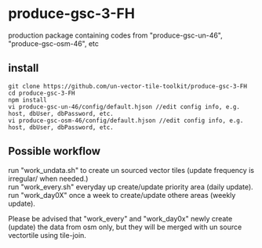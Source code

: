 # produce-gsc-3-FH
production package containing codes from "produce-gsc-un-46", "produce-gsc-osm-46", etc


## install
```console
git clone https://github.com/un-vector-tile-toolkit/produce-gsc-3-FH
cd produce-gsc-3-FH
npm install
vi produce-gsc-un-46/config/default.hjson //edit config info, e.g. host, dbUser, dbPassword, etc.
vi produce-gsc-osm-46/config/default.hjson //edit config info, e.g. host, dbUser, dbPassword, etc.
```

## Possible workflow
run "work_undata.sh" to create un sourced vector tiles (update frequency is irregular/ when needed.)  
run "work_every.sh" everyday up create/update priority area (daily update).  
run "work_day0X" once a week to create/update othere areas (weekly update).     

Please be advised that "work_every" and "work_day0x" newly create (update) the data from osm only, but they will be merged with un source vectortile using tile-join.  
